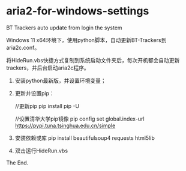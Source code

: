 # aria2-for-windows-settings
BT Trackers auto update from login the system

Windows 11 x64环境下，使用python脚本，自动更新BT-Trackers到aria2c.conf。

将HideRun.vbs快捷方式复制到系统启动文件夹后，每次开机都会自动更新trackers，并后台启动aria2c程序。

1. 安装python最新版，并设置环境变量；

2. 更新并设置pip：

    //更新pip
    pip install pip -U
    
    //设置清华大学pip镜像
    pip config set global.index-url https://pypi.tuna.tsinghua.edu.cn/simple

3. 安装依赖或库
    pip install beautifulsoup4 requests html5lib

4. 双击运行HideRun.vbs

The End.

